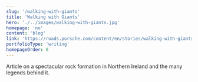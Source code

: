 ```yaml
---
slug: '/walking-with-giants'
title: 'Walking with Giants'
hero: './../images/walking-with-giants.jpg'
homepage: 'no'
content: 'blog'
link: 'https://roads.porsche.com/content/en/stories/walking-with-giants'
portfolioType: 'writing'
homepageOrder: 0
---
```


Article on a spectacular rock formation in Northern Ireland and the many legends behind it.
